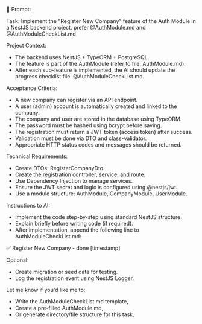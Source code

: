 🔧 Prompt:

Task: Implement the "Register New Company" feature of the Auth Module in a NestJS backend project.
prefer @AuthModule.md and @AuthModuleCheckList.md

Project Context:

- The backend uses NestJS + TypeORM + PostgreSQL.
- The feature is part of the AuthModule (refer to file: AuthModule.md).
- After each sub-feature is implemented, the AI should update the progress checklist file: @AuthModuleCheckList.md.

Acceptance Criteria:

- A new company can register via an API endpoint.
- A user (admin) account is automatically created and linked to the company.
- The company and user are stored in the database using TypeORM.
- The password must be hashed using bcrypt before saving.
- The registration must return a JWT token (access token) after success.
- Validation must be done via DTO and class-validator.
- Appropriate HTTP status codes and messages should be returned.

Technical Requirements:

- Create DTOs: RegisterCompanyDto.
- Create the registration controller, service, and route.
- Use Dependency Injection to manage services.
- Ensure the JWT secret and logic is configured using @nestjs/jwt.
- Use a module structure: AuthModule, CompanyModule, UserModule.

Instructions to AI:

- Implement the code step-by-step using standard NestJS structure.
- Explain briefly before writing code (if required).
- After implementation, append the following line to AuthModuleCheckList.md:

✅ Register New Company - done \[timestamp]

Optional:

- Create migration or seed data for testing.
- Log the registration event using NestJS Logger.

Let me know if you'd like me to:

- Write the AuthModuleCheckList.md template,
- Create a pre-filled AuthModule.md,
- Or generate directory/file structure for this task.
